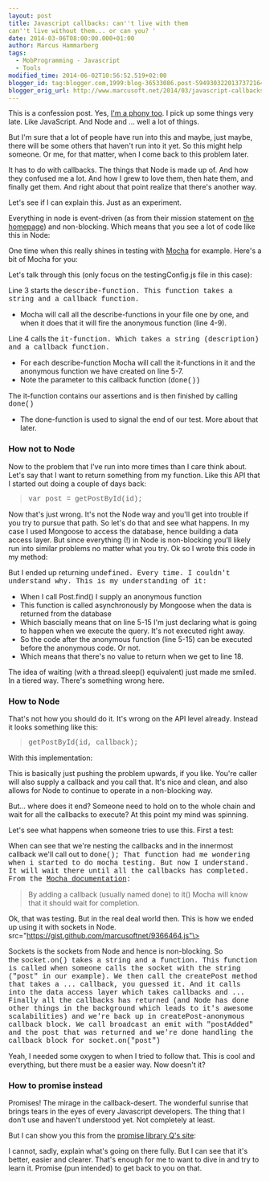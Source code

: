 ```yaml
---
layout: post
title: Javascript callbacks: can''t live with them
can''t live without them... or can you? '
date: 2014-03-06T08:00:00.000+01:00
author: Marcus Hammarberg
tags:
  - MobProgramming - Javascript
  - Tools
modified_time: 2014-06-02T10:56:52.519+02:00
blogger_id: tag:blogger.com,1999:blog-36533086.post-5949303220137372164
blogger_orig_url: http://www.marcusoft.net/2014/03/javascript-callbacks-cant-live-with.html
---
```



<div dir="ltr" style="text-align: left;" trbidi="on">

This is a confession post. Yes,
<a href="http://www.hanselman.com/blog/ImAPhonyAreYou.aspx"
target="_blank">I'm a phony too</a>. I pick up some things very late.
Like JavaScript. And Node and ... well a lot of things.

But I'm sure that a lot of people have run into this and maybe, just
maybe, there will be some others that haven't run into it yet. So this
might help someone. Or me, for that matter, when I come back to this
problem later.

It has to do with callbacks. The things that Node is made up of. And how
they confused me a lot. And how I grew to love them, then hate them, and
finally get them. And right about that point realize that there's
another way.

Let's see if I can explain this. Just as an experiment.

Everything in node is event-driven (as from their
mission statement on
<a href="http://nodejs.org/" target="_blank">the homepage</a>) and
non-blocking. Which means that you see a lot of code like this in
Node:


One time when this really shines in testing with
<a href="http://visionmedia.github.io/mocha/" target="_blank">Mocha</a>
for example. Here's a bit of Mocha for you:


Let's talk through this (only focus on the testingConfig.js file in this
case):

Line 3 starts the <span
style="font-family: Courier New, Courier, monospace;">describe-function.
This function takes a string and a callback function.

-   Mocha will call all the describe-functions in your file one by one,
    and when it does that it will fire the anonymous function (line
    4-9).

Line 4 calls the <span
style="font-family: Courier New, Courier, monospace;">it-function.
Which takes a string (description) and a callback function.   

-   For each describe-function Mocha will call the it-functions in it
    and the anonymous function we have created on line 5-7. 
-   Note the parameter to this callback function (<span
    style="font-family: 'Courier New', Courier, monospace;">done())

The it-function contains our assertions and is then finished by calling
<span
style="font-family: Courier New, Courier, monospace;">done()

-   <span style="font-family: inherit;">The done-function is used to
    signal the end of our test. More about that later. 

### How not to Node

Now to the problem that I've run into more times than I care think
about. Let's say that I want to return something from my function. Like
this API that I started out doing a couple of days back:

> <span style="font-family: Courier New, Courier, monospace;">var post =
> getPostById(id);

Now that's just wrong. It's not the Node way and you'll get into trouble
if you try to pursue that path. So let's do that and see what happens.
In my case I used Mongoose to access the database, hence building a data
access layer. But since everything (!) in Node is non-blocking you'll
likely run into similar problems no matter what you try.
Ok so I wrote this code in my method:


But I ended up returning <span
style="font-family: Courier New, Courier, monospace;">undefined.
Every time. I couldn't understand why.
This is my understanding of it:

-   When I call Post.find() I supply an anonymous function
-   This function is called asynchronously by Mongoose when the data is
    returned from the database
-   Which bascially means that on line 5-15 I'm just declaring what is
    going to happen when we execute the query. It's not executed right
    away. 
-   So the code after the anonymous function (line 5-15) can be executed
    before the anonymous code. Or not. 
-   Which means that there's no value to return when we get to line 18. 

The idea of waiting (with a thread.sleep() equivalent) just made me
smiled. In a tiered way. There's something wrong here.

### How to Node

That's not how you should do it. It's wrong on the API level already.
Instead it looks something like this:

<div style="text-align: left;">

> <span
> style="font-family: 'Courier New', Courier, monospace;">getPostById(id,
> callback);

</div>

<div style="text-align: left;">

With this implementation:


This is basically just pushing the problem upwards, if you like. You're
caller will also supply a callback and you call that. It's nice and
clean, and also allows for Node to continue to operate in a non-blocking
way. 

</div>

<div style="text-align: left;">
</div>

<div style="text-align: left;">

But... where does it end? Someone need to hold on to the whole chain and
wait for all the callbacks to execute? At this point my mind was
spinning.

Let's see what happens when someone tries to use this. First a test:

</div>
<div style="text-align: left;">

When can see that we're nesting the callbacks and in the innermost
callback we'll call out to <span
style="font-family: Courier New, Courier, monospace;">done();
That function had me wondering when i started to do mocha testing. But
now I understand. It will wait there until all the callbacks has
completed. From the
<a href="http://visionmedia.github.io/mocha/" target="_blank">Mocha
documentation</a>:

</div>

> By adding a callback (usually named done) to it() Mocha will know that
> it should wait for completion.

Ok, that was testing. But in the real deal world then. This is how we
ended up using it with sockets in Node.
src="https://gist.github.com/marcusoftnet/9366464.js"\>

Sockets is the sockets from Node and hence is non-blocking. So the <span
style="font-family: Courier New, Courier, monospace;">socket.on()
takes a string and a function. This function is called when someone
calls the socket with the string ("post" in our example). We then call
the <span
style="font-family: Courier New, Courier, monospace;">createPost
method that takes a ... callback, you guessed it. And it calls into the
data access layer which takes callbacks and ...
Finally all the callbacks has returned (and Node has done other things
in the background which leads to it's awesome scalabilities) and we're
back up in <span
style="font-family: Courier New, Courier, monospace;">createPost-anonymous
callback block. We call broadcast an emit with "postAdded" and the post
that was returned and we're done handling the callback block for <span
style="font-family: Courier New, Courier, monospace;">socket.on("post")

Yeah, I needed some oxygen to when I tried to follow that. This is cool
and everything, but there must be a easier way. Now doesn't it?

### How to promise instead

<div>

Promises! The mirage in the callback-desert. The wonderful sunrise that
brings tears in the eyes of every Javascript developers. The thing that
I don't use and haven't understood yet. Not completely at least. 

</div>

<div>

But I can show you this from the
<a href="https://github.com/kriskowal/q" target="_blank">promise library
Q's site</a>:




I cannot, sadly, explain what's going on there fully. But I can see that
it's better, easier and clearer.
That's enough for me to want to dive in and try to learn it. Promise
(pun intended) to get back to you on that. 

</div>

</div>
